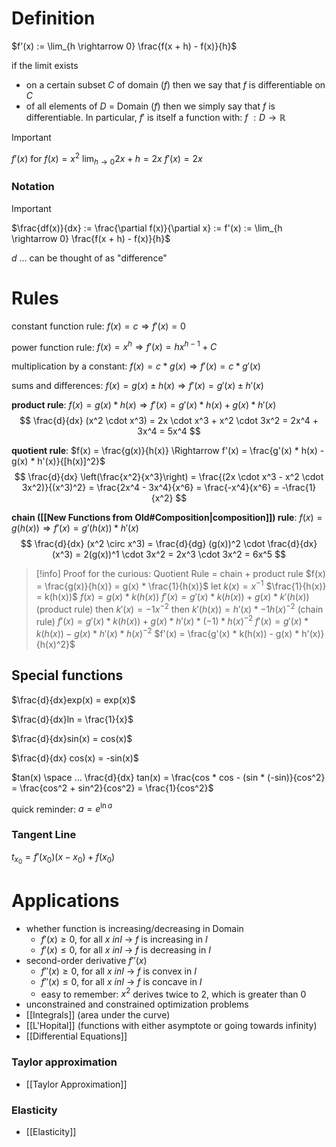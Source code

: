 # Definition
$f'(x) := \lim_{h \rightarrow 0} \frac{f(x + h) - f(x)}{h}$

if the limit exists
- on a certain subset $C$ of domain ($f$) then we say that $f$ is differentiable on $C$
- of all elements of $D$ = Domain ($f$) then we simply say that $f$ is differentiable. In particular, $f'$ is itself a function with: $f\ : D \rightarrow \mathbb{R}$

> [!important]
$f'(x)$ for $f(x) = x^2$
$\lim_{h \to 0} 2x + h = 2x$
$f'(x) = 2x$
### Notation
> [!important]
$\frac{df(x)}{dx} := \frac{\partial f(x)}{\partial x} := f'(x) := \lim_{h \rightarrow 0} \frac{f(x + h) - f(x)}{h}$

$d$ ... can be thought of as "difference"
# Rules
constant function rule: $f(x) = c \Rightarrow f'(x) = 0$

power function rule: $f(x) = x^h \Rightarrow f'(x) = hx^{h-1} + C$

multiplication by a constant: $f(x) = c * g(x) \Rightarrow f'(x) = c * g'(x)$

sums and differences: $f(x) = g(x) \pm h(x) \Rightarrow f'(x) = g'(x) \pm h'(x)$

**product rule**: $f(x) = g(x) * h(x) \Rightarrow f'(x) = g'(x) * h(x) + g(x) * h'(x)$
$$
\frac{d}{dx} (x^2 \cdot x^3) = 2x \cdot x^3 + x^2 \cdot 3x^2 = 2x^4 + 3x^4 = 5x^4
$$

**quotient rule**: $f(x) = \frac{g(x)}{h(x)} \Rightarrow f'(x) = \frac{g'(x) * h(x) - g(x) * h'(x)}{[h(x)]^2}$ 
$$
\frac{d}{dx} \left(\frac{x^2}{x^3}\right) = \frac{(2x \cdot x^3 - x^2 \cdot 3x^2)}{(x^3)^2} = \frac{2x^4 - 3x^4}{x^6} = \frac{-x^4}{x^6} = -\frac{1}{x^2}
$$

**chain ([[New Functions from Old#Composition|composition]]) rule**: $f(x) = g(h(x)) \Rightarrow f'(x) = g'(h(x)) * h'(x)$
$$
\frac{d}{dx} (x^2 \circ x^3) = \frac{d}{dg} (g(x))^2 \cdot \frac{d}{dx} (x^3) = 2(g(x))^1 \cdot 3x^2 = 2x^3 \cdot 3x^2 = 6x^5
$$

> [!info]
> Proof for the curious:
> Quotient Rule = chain + product rule
> $f(x) = \frac{g(x)}{h(x)} = g(x) * \frac{1}{h(x)}$
> let $k(x) = x^{-1}$
> $\frac{1}{h(x)} = k(h(x))$
> $f(x) = g(x) * k(h(x))$
> $f'(x) = g'(x) * k(h(x)) + g(x) * k'(h(x))$ (product rule)
> then $k'(x) = -1 x^{-2}$
> then $k'(h(x)) = h'(x) * -1 h(x)^{-2}$ (chain rule)
> $f'(x) = g'(x) * k(h(x)) + g(x) * h'(x) * (-1) * h(x)^{-2}$
> $f'(x) = g'(x) * k(h(x)) - g(x) * h'(x) * h(x)^{-2}$
> $f'(x) = \frac{g'(x) * k(h(x)) - g(x) * h'(x)}{h(x)^2}$
## Special functions
$\frac{d}{dx}exp(x) = exp(x)$

$\frac{d}{dx}ln = \frac{1}{x}$

$\frac{d}{dx}sin(x) = cos(x)$

$\frac{d}{dx} cos(x) = -sin(x)$

$tan(x) \space ... \frac{d}{dx} tan(x) = \frac{cos * cos - (sin * (-sin)}{cos^2} = \frac{cos^2 + sin^2}{cos^2} = \frac{1}{cos^2}$

quick reminder: $a = e^{\ln{a}}$
### Tangent Line
$t_{x_0} = f'(x_0) (x - x_0) + f(x_0$) 
# Applications
- whether function is increasing/decreasing in Domain
	- $f'(x) \geq 0$, for all $x \ in I$ -> $f$ is increasing in $I$
	- $f'(x) \leq 0$, for all $x \ in I$ -> $f$ is decreasing in $I$
- second-order derivative $f''(x)$
	- $f''(x) \geq 0$, for all $x \ in I$ -> $f$ is convex in $I$
	- $f''(x) \leq 0$, for all $x \ in I$ -> $f$ is concave in $I$
	- easy to remember: $x^2$ derives twice to $2$, which is greater than $0$
- unconstrained and constrained optimization problems
- [[Integrals]] (area under the curve)
- [[L'Hopital]] (functions with either asymptote or going towards infinity)
- [[Differential Equations]] 
### Taylor approximation
- [[Taylor Approximation]]
### Elasticity
- [[Elasticity]]